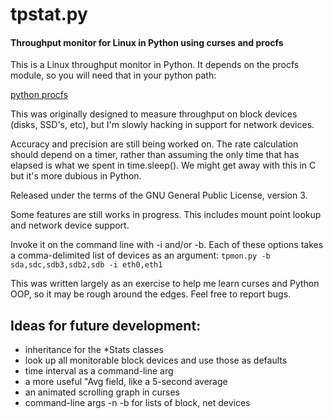 
tpstat.py
=========

#### Throughput monitor for Linux in Python using curses and procfs

This is a Linux throughput monitor in Python. It depends on the procfs module,
so you will need that in your python path:

  [python procfs](https://pypi.python.org/pypi/procfs/0.1.2 "python procfs")

This was originally designed to measure throughput on block devices (disks,
SSD's, etc), but I'm slowly hacking in support for network devices.

Accuracy and precision are still being worked on. The rate calculation should
depend on a timer, rather than assuming the only time that has elapsed is what
we spent in time.sleep(). We might get away with this in C but it's more
dubious in Python.

Released under the terms of the GNU General Public License, version 3.

Some features are still works in progress. This includes mount point lookup and
network device support.

Invoke it on the command line with -i and/or -b. Each of these options takes
a comma-delimited list of devices as an argument:
  `tpmon.py -b sda,sdc,sdb3,sdb2,sdb -i eth0,eth1`

This was written largely as an exercise to help me learn curses and Python OOP,
so it may be rough around the edges. Feel free to report bugs.

Ideas for future development:
-----------------------------

  * inheritance for the *Stats classes
  * look up all monitorable block devices and use those as defaults
  * time interval as a command-line arg
  * a more useful "Avg field, like a 5-second average
  * an animated scrolling graph in curses
  * command-line args -n -b for lists of block, net devices
